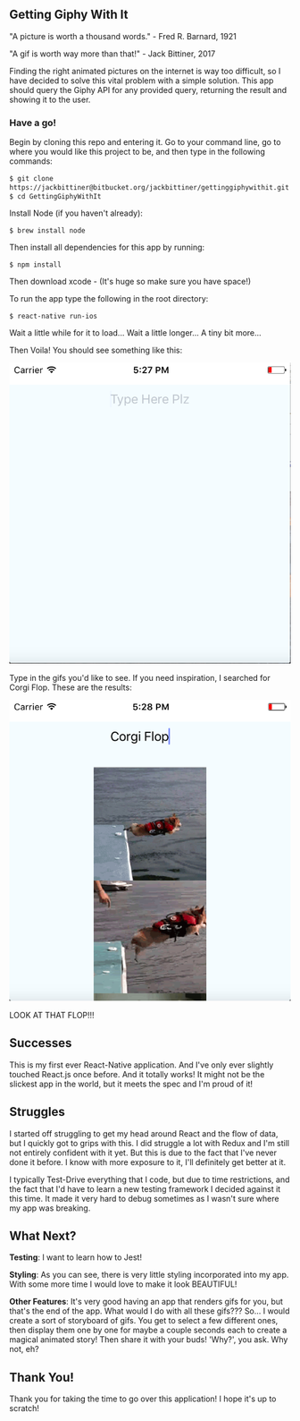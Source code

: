 ## Getting Giphy With It

"A picture is worth a thousand words." - Fred R. Barnard, 1921

"A gif is worth way more than that!" - Jack Bittiner, 2017

Finding the right animated pictures on the internet is way too difficult, so I have decided to solve this vital problem with a simple solution. This app should query the Giphy API for any provided query, returning the result and showing it to the user.

### Have a go!

Begin by cloning this repo and entering it. Go to your command line, go to where you would like this project to
be, and then type in the following commands:
```
$ git clone https://jackbittiner@bitbucket.org/jackbittiner/gettinggiphywithit.git
$ cd GettingGiphyWithIt
```

Install Node (if you haven't already):
```
$ brew install node
```

Then install all dependencies for this app by running:
```
$ npm install
```

Then download xcode - (It's huge so make sure you have space!)

To run the app type the following in the root directory:
```
$ react-native run-ios
```

Wait a little while for it to load...
Wait a little longer...
A tiny bit more...

Then Voila! You should see something like this:

![PreSearch](./readme-img/presearch.png)

Type in the gifs you'd like to see.
If you need inspiration, I searched for Corgi Flop. These are the results:

![PostSearch](./readme-img/postsearch.png)

LOOK AT THAT FLOP!!!

## Successes

This is my first ever React-Native application. And I've only ever slightly touched React.js once before. And it totally works! It might not be the slickest app in the world, but it meets the spec and I'm proud of it!

## Struggles

I started off struggling to get my head around React and the flow of data, but I quickly got to grips with this. I did struggle a lot with Redux and I'm still not entirely confident with it yet. But this is due to the fact that I've never done it before. I know with more exposure to it, I'll definitely get better at it.

I typically Test-Drive everything that I code, but due to time restrictions, and the fact that I'd have to learn a new testing framework I decided against it this time. It made it very hard to debug sometimes as I wasn't sure where my app was breaking.

## What Next?

__Testing__: I want to learn how to Jest!

__Styling__: As you can see, there is very little styling incorporated into my app. With some more time I would love to make it look BEAUTIFUL!

__Other Features__: It's very good having an app that renders gifs for you, but that's the end of the app. What would I do with all these gifs??? So... I would create a sort of storyboard of gifs. You get to select a few different ones, then display them one by one for maybe a couple seconds each to create a magical animated story! Then share it with your buds! 'Why?', you ask. Why not, eh?

## Thank You!

Thank you for taking the time to go over this application! I hope it's up to scratch!
